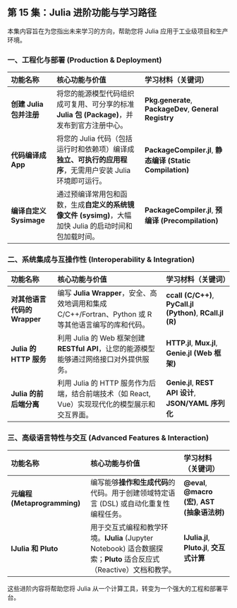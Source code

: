 ## **第 15 集：Julia 进阶功能与学习路径**

本集内容旨在为您指出未来学习的方向，帮助您将 Julia 应用于工业级项目和生产环境。

### **一、工程化与部署 (Production & Deployment)**

| 功能名称 | 核心功能与价值 | 学习材料（关键词） |
| :--- | :--- | :--- |
| **创建 Julia 包并注册** | 将您的能源模型代码组织成可复用、可分享的标准 **Julia 包 (Package)**，并发布到官方注册中心。 | **Pkg.generate**, **PackageDev**, **General Registry** |
| **代码编译成 App** | 将您的 Julia 代码（包括运行时和依赖项）编译成**独立、可执行的应用程序**，无需用户安装 Julia 环境即可运行。 | **PackageCompiler.jl**, **静态编译 (Static Compilation)** |
| **编译自定义 Sysimage** | 通过预编译常用包和函数，生成**自定义的系统镜像文件 (sysimg)**，大幅加快 Julia 的启动时间和包加载时间。 | **PackageCompiler.jl**, **预编译 (Precompilation)** |

### **二、系统集成与互操作性 (Interoperability & Integration)**

| 功能名称 | 核心功能与价值 | 学习材料（关键词） |
| :--- | :--- | :--- |
| **对其他语言代码的 Wrapper** | 编写 **Julia Wrapper**，安全、高效地调用和集成 C/C++/Fortran、Python 或 R 等其他语言编写的库和代码。 | **ccall (C/C++)**, **PyCall.jl (Python)**, **RCall.jl (R)** |
| **Julia 的 HTTP 服务** | 利用 Julia 的 Web 框架创建 **RESTful API**，让您的能源模型能够通过网络接口对外提供服务。 | **HTTP.jl**, **Mux.jl**, **Genie.jl (Web 框架)** |
| **Julia 的前后端分离** | 利用 Julia 的 HTTP 服务作为后端，结合前端技术（如 React, Vue）实现现代化的模型展示和交互界面。 | **Genie.jl**, **REST API 设计**, **JSON/YAML 序列化** |

### **三、高级语言特性与交互 (Advanced Features & Interaction)**

| 功能名称 | 核心功能与价值 | 学习材料（关键词） |
| :--- | :--- | :--- |
| **元编程 (Metaprogramming)** | 编写能够**操作和生成代码**的代码。用于创建领域特定语言 (DSL) 或自动化重复性编程任务。 | **@eval**, **@macro (宏)**, **AST (抽象语法树)** |
| **IJulia 和 Pluto** | 用于交互式编程和教学环境。**IJulia** (Jupyter Notebook) 适合数据探索；**Pluto** 适合反应式（Reactive）文档和教学。 | **IJulia.jl**, **Pluto.jl**, **交互式计算** |

这些进阶内容将帮助您将 Julia 从一个计算工具，转变为一个强大的工程和部署平台。